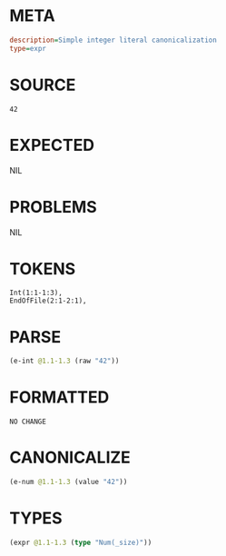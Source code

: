 # META
~~~ini
description=Simple integer literal canonicalization
type=expr
~~~
# SOURCE
~~~roc
42
~~~
# EXPECTED
NIL
# PROBLEMS
NIL
# TOKENS
~~~zig
Int(1:1-1:3),
EndOfFile(2:1-2:1),
~~~
# PARSE
~~~clojure
(e-int @1.1-1.3 (raw "42"))
~~~
# FORMATTED
~~~roc
NO CHANGE
~~~
# CANONICALIZE
~~~clojure
(e-num @1.1-1.3 (value "42"))
~~~
# TYPES
~~~clojure
(expr @1.1-1.3 (type "Num(_size)"))
~~~
